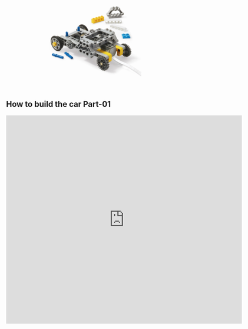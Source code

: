 
![](./image/robot-01.jpg)
## How to build the car Part-01
<iframe src="https://player.vimeo.com/video/336043921" width="640" height="564" frameborder="0" allow="autoplay; fullscreen" allowfullscreen></iframe>

